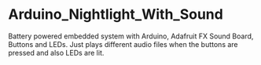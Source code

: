 # Arduino_Nightlight_With_Sound
Battery powered embedded system with Arduino, Adafruit FX Sound Board, Buttons and LEDs. Just plays different audio files when the buttons are pressed and also LEDs are lit.
